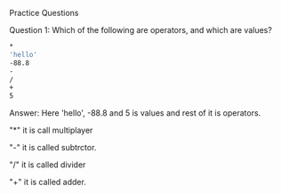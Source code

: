 Practice Questions

Question 1: Which of the following are operators, and which are values?
```bash
*
'hello'
-88.8
-
/
+
5
```

Answer: Here 'hello', -88.8 and 5 is values and rest of it is operators.

"*" it is call multiplayer

"-" it is called subtrctor.

"/" it is called divider

"+" it is called adder.

